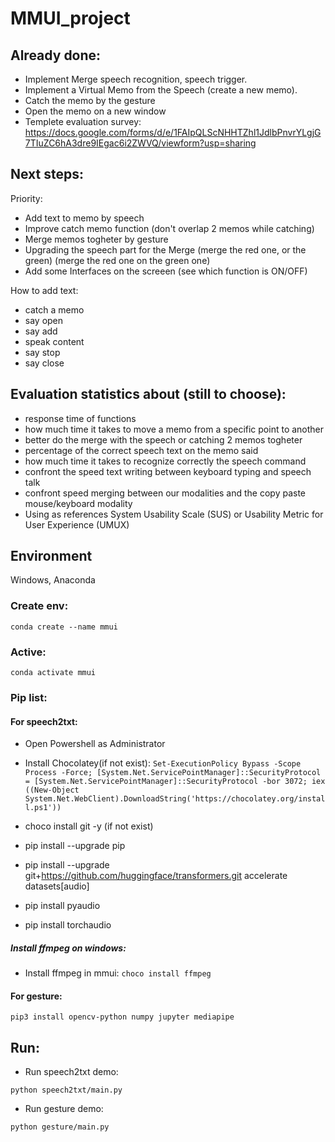 # MMUI_project
## Already done:
- Implement Merge speech recognition, speech trigger.
- Implement a Virtual Memo from the Speech (create a new memo).
- Catch the memo by the gesture
- Open the memo on a new window
- Templete evaluation survey: https://docs.google.com/forms/d/e/1FAIpQLScNHHTZhl1JdlbPnvrYLgjG7TIuZC6hA3dre9IEgac6i2ZWVQ/viewform?usp=sharing

## Next steps:

Priority:
- Add text to memo by speech
- Improve catch memo function (don't overlap 2 memos while catching)
- Merge memos togheter by gesture
- Upgrading the speech part for the Merge (merge the red one, or the green) (merge the red one on the green one)
- Add some Interfaces on the screeen (see which function is ON/OFF)

How to add text:
- catch a memo
- say open
- say add
- speak content
- say stop
- say close

## Evaluation statistics about (still to choose):
- response time of functions
- how much time it takes to move a memo from a specific point to another
- better do the merge with the speech or catching 2 memos togheter
- percentage of the correct speech text on the memo said
- how much time it takes to recognize correctly the speech command
- confront the speed text writing between keyboard typing and speech talk
- confront speed merging between our modalities and the copy paste mouse/keyboard modality
- Using as references System Usability Scale (SUS) or Usability Metric for User Experience (UMUX)

## Environment

Windows, Anaconda

### Create env:

`conda create --name mmui`

### Active:

`conda activate mmui`

### Pip list:

#### For speech2txt:

- Open Powershell as Administrator

- Install Chocolatey(if not exist):
`Set-ExecutionPolicy Bypass -Scope Process -Force; [System.Net.ServicePointManager]::SecurityProtocol = [System.Net.ServicePointManager]::SecurityProtocol -bor 3072; iex ((New-Object System.Net.WebClient).DownloadString('https://chocolatey.org/install.ps1'))`

- choco install git -y (if not exist)

- pip install --upgrade pip

- pip install --upgrade git+https://github.com/huggingface/transformers.git accelerate datasets[audio]

- pip install pyaudio

- pip install torchaudio

##### Install ffmpeg on windows:

- Install ffmpeg in mmui:
`choco install ffmpeg`

#### For gesture:

`pip3 install opencv-python numpy jupyter mediapipe`

## Run:

- Run speech2txt demo:

`python speech2txt/main.py`

- Run gesture demo:

`python gesture/main.py`

